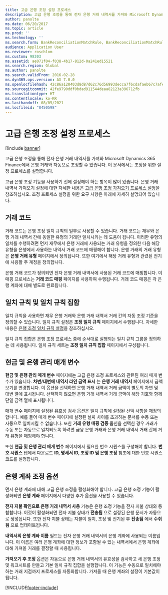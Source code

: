 ```yaml
---
title: 고급 은행 조정 설정 프로세스
description: 고급 은행 조정을 통해 전자 은행 거래 내역서를 가져와 Microsoft Dynamics 365 Finance에서 은행 거래와 자동으로 조정할 수 있습니다. 이 문서에서는 조정을 위한 설정 프로세스를 설명합니다.
author: panolte
ms.date: 06/20/2017
ms.topic: article
ms.prod: ''
ms.technology: ''
ms.search.form: BankReconciliationMatchRule, BankReconciliationMatchRuleSet
audience: Application User
ms.reviewer: roschlom
ms.custom: 98303
ms.assetid: ae071f04-f038-4b17-812d-0a241ed15521
ms.search.region: Global
ms.author: panolte
ms.search.validFrom: 2016-02-28
ms.dyn365.ops.version: AX 7.0.0
ms.openlocfilehash: 42c86a120403d8d87d62c76d56993decca7f6cdafaeb67c7afec29da0bf8f18f
ms.sourcegitcommit: 42fe9790ddf0bdad911544deaa82123a396712fb
ms.translationtype: HT
ms.contentlocale: ko-KR
ms.lasthandoff: 08/05/2021
ms.locfileid: "8450598"
---
```

# <a name="advanced-bank-reconciliation-setup-process"></a>고급 은행 조정 설정 프로세스

[!include [banner](../includes/banner.md)]

고급 은행 조정을 통해 전자 은행 거래 내역서를 가져와 Microsoft Dynamics 365 Finance에서 은행 거래와 자동으로 조정할 수 있습니다. 이 문서에서는 조정을 위한 설정 프로세스를 설명합니다.  

고급 은행 조정 기능을 사용하기 전에 설정해야 하는 항목이 많이 있습니다. 은행 거래 내역서 가져오기 설정에 대한 자세한 내용은 [고급 은행 조정 가져오기 프로세스 설정](set-up-advanced-bank-reconciliation-import-process.md)을 참조하십시오.  조정 프로세스 설정을 위한 요구 사항은 아래에 자세히 설명되어 있습니다.

## <a name="transaction-codes"></a>거래 코드
거래 코드는 은행 조정 일치 규칙의 일부로 사용할 수 있습니다. 거래 코드는 재무와 은행 거래 내역서 간에 동일한 유형의 거래만 일치시키는 데 도움이 됩니다. 이러한 유형의 일치를 수행하려면 먼저 재무에서 은행 거래에 사용되는 거래 유형을 정의한 다음 해당 유형을 은행에서 사용하는 내역서 거래 코드에 매핑해야 합니다. 은행 거래의 거래 유형은 **은행 거래 유형** 페이지에서 정의됩니다. 또한 여기에서 해당 거래 유형과 관련된 전기에 사용할 주 계정을 정의합니다. 

은행 거래 코드가 정의되면 전자 은행 거래 내역서에 사용된 거래 코드에 매핑합니다. 이 매핑 프로세스는 **거래 코드 매핑** 페이지를 사용하여 수행됩니다. 거래 코드 매핑은 각 은행 계좌에 대해 별도로 완료됩니다.

## <a name="matching-rules-and-matching-rule-sets"></a>일치 규칙 및 일치 규칙 집합
일치 규칙을 사용하면 재무 은행 거래와 은행 거래 내역서 거래 간의 자동 조정 기준을 정의할 수 있습니다. 일치 규칙 설정은 **조정 일치 규칙** 페이지에서 수행됩니다. 자세한 내용은 [은행 조정 일치 규칙 설정](set-up-bank-reconciliation-matching-rules.md)을 참조하십시오. 

일치 규칙 집합은 은행 조정 프로세스 중에 순서대로 실행되는 일치 규칙 그룹을 정의하는 데 사용됩니다.  일치 규칙 세트는 **조정 일치 규칙 집합** 페이지에서 구성됩니다.

## <a name="cash-and-bank-management-parameters"></a>현금 및 은행 관리 매개 변수
**현금 및 은행 관리 매개 변수** 페이지에는 고급 은행 조정 프로세스와 관련된 여러 매개 변수가 있습니다.  **차변/대변에 내역서 라인 금액 표시** 는 **은행 거래 내역서** 페이지에서 금액 보기를 변경합니다. 이 옵션을 선택하면 은행 거래 내역서 거래 금액이 별도의 차변 및 대변 열에 표시됩니다. 선택하지 않으면 은행 거래 내역서 거래 금액이 해당 기호와 함께 단일 금액 열에 표시됩니다. 

매개 변수 페이지에 설정된 유효성 검사 옵션은 일치 규칙에 설정된 선택 사항을 재정의합니다. 예를 들어 매개 변수 페이지에 설정된 날짜 차이를 초과하는 문서를 수동 또는 자동으로 일치시킬 수 없습니다. 또한 **거래 유형 매핑 검증** 옵션을 선택한 경우 거래가 수동 또는 자동으로 일치되도록 하려면 금융 은행 거래와 은행 거래 내역서 거래 간에 거래 유형을 매핑해야 합니다. 

또한 **현금 및 은행 관리 매개 변수** 페이지에서 필요한 번호 시퀀스를 구성해야 합니다.  **번호 시퀀스** 탭에서 다운로드 **ID, 명세서 ID, 조정 ID 및 은행 조정** 참조에 대한 번호 시퀀스 코드를 설정합니다.

## <a name="bank-account-reconciliation-options"></a>은행 계좌 조정 옵션
먼저 은행 계좌에 대해 고급 은행 조정을 활성화해야 합니다. 고급 은행 조정 기능이 활성화되면 **은행 계좌** 페이지에서 다양한 추가 옵션을 사용할 수 있습니다. 

**전자 지불 확인으로 은행 거래 내역서 사용** 기능은 은행 조정 기능을 전자 지불 상태와 통합합니다. 이것이 활성화되면 전자 지불 상태가 **전송됨** 으로 설정된 은행 문서가 자동으로 생성됩니다. 또한 전자 지불 상태는 지불이 일치, 조정 및 전기된 후 **전송됨** 에서 **수취됨** 으로 업데이트됩니다. 

**내역서의 은행 계좌 이름** 필드는 전자 은행 거래 내역서의 은행 계좌에 사용되는 이름입니다. 이 이름은 여러 은행 계좌에 대한 정보가 포함될 수 있는 내역서에서 은행 계좌에 대해 가져올 거래를 결정할 때 사용됩니다. 

**가져오기 후 조정** 옵션은 자동으로 은행 거래 내역서의 유효성을 검사하고 새 은행 조정 및 워크시트를 만들고 기본 일치 규칙 집합을 실행합니다. 이 기능은 수동으로 일치해야 하는 거래 지점까지 프로세스를 자동화합니다. 가져올 때 은행 계좌의 설정이 기본값이 됩니다.





[!INCLUDE[footer-include](../../includes/footer-banner.md)]